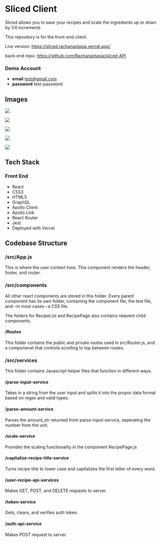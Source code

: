 # Sliced Client

Sliced allows you to save your recipes and scale the ingredients up or down by 1/4 increments

This repository is for the front-end client.

Live version: https://sliced.rachanastasia.vercel.app/

back-end repo: https://github.com/Rachanastasia/sliced-API

### Demo Account

- **email** test@gmail.com
- **password** test-password

## Images

![](src/screenshots/sliced-home.png)

![](src/screenshots/sliced-login.png)

![](src/screenshots/recipe-scale-up.png)

![](src/screenshots/recipe-scale-down.png)

![](src/screenshots/add-recipe.png)

## Tech Stack

### Front End

- React
- CSS3
- HTML5
- GraphQL
- Apollo Client
- Apollo Link
- React Router
- Jest
- Deployed with Vercel

## Codebase Structure

### /src/App.js

This is where the user context lives. This component renders the header, footer, and router.

### /src/components

All other react components are stored in this folder. Every parent component has its own folder, containing the component file, the test file, and--in most cases--a CSS file.

The folders for RecipeList and RecipePage also contains relavent child components.

#### /Routes

This folder contains the public and private routes used in src/Router.js, and a componenet that controls scrolling to top between routes.

### /src/services

This folder contains Javascript helper files that function in different ways.

#### /parse-input-service

Takes in a string from the user input and splits it into the propor data format based on regex and valid types.

#### /parse-amount-service

Parses the amount_str returned from parse-input-service, seperating the number from the unit.

#### /scale-service

Provides the scaling functionality in the component RecipePage.js

#### /capitalize-recipe-title-service

Turns recipe title to lower case and capitalizes the first letter of every word.

#### /user-recipe-api-services

Makes GET, POST, and DELETE requests to server.

#### /token-service

Gets, clears, and verifies auth token.

#### /auth-api-service

Makes POST request to server.
